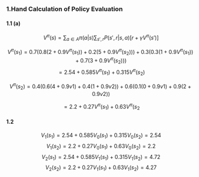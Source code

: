 ### 1.Hand Calculation of Policy Evaluation

#### 1.1 (a)

$$V^{\pi}(s)=\sum_{a\in A}\pi(a|s)\sum_{s',r}P(s',r|s,a)[r+\gamma V^{\pi}(s')]$$

$$V^{\pi}(s_{1})=0.7(0.8(2+0.9V^{\pi}(s_{1}))+0.2(5+0.9V^{\pi}(s_{2}))) +0.3(0.3(1+0.9V^{\pi}(s_{1}))+0.7(3+0.9V^{\pi}(s_{2})))$$
$$=2.54+0.585V^{\pi}(s_{1})+0.315V^{\pi}(s_{2})$$

$$V^{\pi}(s_{2})=0.4(0.6(4+0.9v1)+0.4(1+0.9v2))+0.6(0.1(0+0.9v1)+0.9(2+0.9v2))$$

$$=2.2+0.27V^{\pi}(s_{1})+0.63V^{\pi}(s_{2}$$

#### 1.2

$$V_{1}(s_1)=2.54+0.585V_{0}(s_1)+0.315V_{0}(s_2)=2.54$$
$$V_{1}(s_2)=2.2+0.27V_{0}(s_1)+0.63V_{0}(s_2)=2.2$$
$$V_2(s_1)=2.54+0.585V_1(s_1)+0.315V_{1}(s_2)=4.72$$
$$V_{2}(s_2)=2.2+0.27V_{1}(s_1)+0.63V_{1}(s_2)=4.27$$

